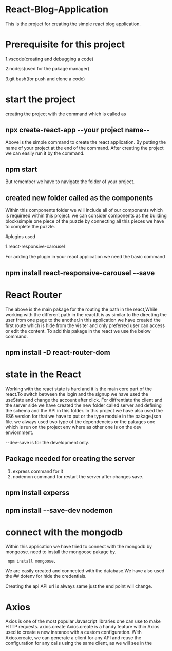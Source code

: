 # React-Blog-Application
This is the project for creating the simple react blog application.

# Prerequisite for this project
1.vscode(creating and debugging a code)

2.nodejs(used for the pakage manager)

3.git bash(for push and clone a code)

# start the project
creating the project with the command which is called as

## npx create-react-app --your project name--
Above is the simple command to create the react application. By putting the name of your project at the end of the command. After creating the project we can easily run it by the command.
   ## npm start

But remember we have to navigate the folder of your project.

## created new folder called as the components

Within this components folder we will include all of our components which is requireed within this project.
we can consider components as the building block/simple one piece of the puzzle  by connecting all this pieces we have to complete the puzzle.

#plugins used

1.react-responsive-carousel 

For adding the plugin in your react application we need the basic command

## npm install react-responsive-carousel --save  

# React Router

The above is the main pakage for the routing the path in the react,While working with the different path in the react.It is as similar to the directing the user from one page to the another.In this application we have created the first route which is hide from the visiter and only preferred user can access or edit the content. To add this pakage in the react we use the below command.

## npm install -D react-router-dom

# state in the React 

Working with the react state is hard and it is the main core part of the react.To switch between the login and the signup we have used the useState and change the account after click. For diffrentiate the client and the server side we have created the new folder called server and defining the schema and the API in this folder.
In this project we have also used the ES6 version for that we have to put or the type module in the pakage.json file. we always used two type of the dependencies or the pakages one which is run on the project env where as other one is on the dev enviornment.

--dev-save is for the development only. 

## Package needed for creating the server 

1. express command for it 
2. nodemon command for restart the server after changes save.
## npm install experss
## npm install --save-dev nodemon

# connect with the mongodb 
   
   Within this application we have tried to connect with the mongodb by mongoose.
   need to install the mongoose pakage by.
    
     npm install mongoose.
    
  We are easily created and connected with the database.We have also used the ## dotenv for hide the credentials.
    
  Creating the api 
   API url is always same just the end point will change.
   
   # Axios 
   
  Axios is one of the most popular Javascript libraries one can use to make HTTP requests. 
     axios.create
     Axios.create is a handy feature within Axios used to create a new instance with a custom configuration. With Axios.create, we can generate a client      for any API and reuse the configuration for any calls using the same client, as we will see in the
